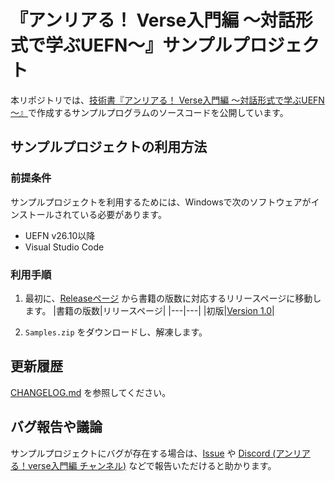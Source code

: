 # 『アンリアる！ Verse入門編 ～対話形式で学ぶUEFN～』サンプルプロジェクト

本リポジトリでは、[技術書『アンリアる！ Verse入門編 ～対話形式で学ぶUEFN～』](https://colory-games.booth.pm/items/5224756)で作成するサンプルプログラムのソースコードを公開しています。

## サンプルプロジェクトの利用方法

### 前提条件

サンプルプロジェクトを利用するためには、Windowsで次のソフトウェアがインストールされている必要があります。

* UEFN v26.10以降
* Visual Studio Code

### 利用手順

1. 最初に、[Releaseページ](https://github.com/colory-games/Unreal-VerseBeginnerEdition-Samples/releases) から書籍の版数に対応するリリースページに移動します。
   |書籍の版数|リリースページ|
   |---|---|
   |初版|[Version 1.0](https://github.com/colory-games/Unreal-VerseBeginnerEdition-Samples/releases/tag/v1.0.0)|

1. `Samples.zip` をダウンロードし、解凍します。

## 更新履歴

[CHANGELOG.md](CHANGELOG.md) を参照してください。

## バグ報告や議論

サンプルプロジェクトにバグが存在する場合は、[Issue](https://github.com/colory-games/Unreal-VerseBeginnerEdition-Samples/issues) や [Discord (アンリアる！verse入門編 チャンネル)](https://discord.gg/bwTWqmdQaG) などで報告いただけると助かります。
